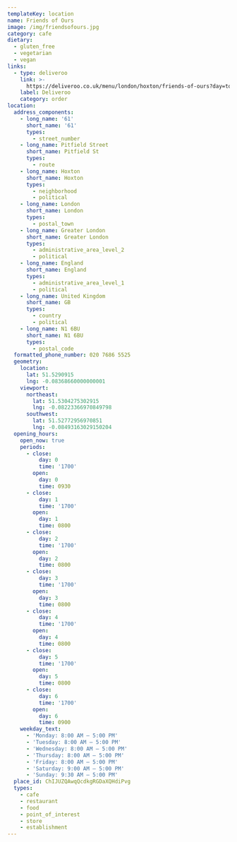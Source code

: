 ```yaml
---
templateKey: location
name: Friends of Ours
image: /img/friendsofours.jpg
category: cafe
dietary:
  - gluten_free
  - vegetarian
  - vegan
links:
  - type: deliveroo
    link: >-
      https://deliveroo.co.uk/menu/london/hoxton/friends-of-ours?day=today&postcode=N10HD&time=ASAP
    label: Deliveroo
    category: order
location:
  address_components:
    - long_name: '61'
      short_name: '61'
      types:
        - street_number
    - long_name: Pitfield Street
      short_name: Pitfield St
      types:
        - route
    - long_name: Hoxton
      short_name: Hoxton
      types:
        - neighborhood
        - political
    - long_name: London
      short_name: London
      types:
        - postal_town
    - long_name: Greater London
      short_name: Greater London
      types:
        - administrative_area_level_2
        - political
    - long_name: England
      short_name: England
      types:
        - administrative_area_level_1
        - political
    - long_name: United Kingdom
      short_name: GB
      types:
        - country
        - political
    - long_name: N1 6BU
      short_name: N1 6BU
      types:
        - postal_code
  formatted_phone_number: 020 7686 5525
  geometry:
    location:
      lat: 51.5290915
      lng: -0.08368660000000001
    viewport:
      northeast:
        lat: 51.5304275302915
        lng: -0.08223366970849798
      southwest:
        lat: 51.52772956970851
        lng: -0.08493163029150204
  opening_hours:
    open_now: true
    periods:
      - close:
          day: 0
          time: '1700'
        open:
          day: 0
          time: 0930
      - close:
          day: 1
          time: '1700'
        open:
          day: 1
          time: 0800
      - close:
          day: 2
          time: '1700'
        open:
          day: 2
          time: 0800
      - close:
          day: 3
          time: '1700'
        open:
          day: 3
          time: 0800
      - close:
          day: 4
          time: '1700'
        open:
          day: 4
          time: 0800
      - close:
          day: 5
          time: '1700'
        open:
          day: 5
          time: 0800
      - close:
          day: 6
          time: '1700'
        open:
          day: 6
          time: 0900
    weekday_text:
      - 'Monday: 8:00 AM – 5:00 PM'
      - 'Tuesday: 8:00 AM – 5:00 PM'
      - 'Wednesday: 8:00 AM – 5:00 PM'
      - 'Thursday: 8:00 AM – 5:00 PM'
      - 'Friday: 8:00 AM – 5:00 PM'
      - 'Saturday: 9:00 AM – 5:00 PM'
      - 'Sunday: 9:30 AM – 5:00 PM'
  place_id: ChIJUZQAwqQcdkgRGDaXQHdiPvg
  types:
    - cafe
    - restaurant
    - food
    - point_of_interest
    - store
    - establishment
---
```


